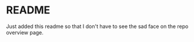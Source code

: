 # README #

Just added this readme so that I don't have to see the sad face on the repo overview page.